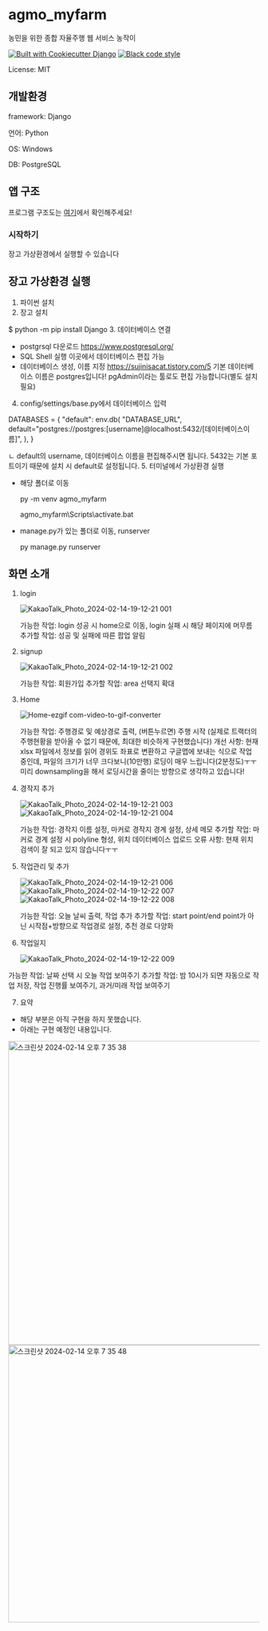 # agmo_myfarm

농민을 위한 종합 자율주행 웹 서비스 농작이 

[![Built with Cookiecutter Django](https://img.shields.io/badge/built%20with-Cookiecutter%20Django-ff69b4.svg?logo=cookiecutter)](https://github.com/cookiecutter/cookiecutter-django/)
[![Black code style](https://img.shields.io/badge/code%20style-black-000000.svg)](https://github.com/ambv/black)

License: MIT

## 개발환경

framework: Django

언어: Python

OS: Windows

DB: PostgreSQL

## 앱 구조

프로그램 구조도는 [여기](./농작이_프로그램구조도.pdf)에서 확인해주세요!

### 시작하기

장고 가상환경에서 실행할 수 있습니다

## 장고 가상환경 실행

1. 파이썬 설치
2. 장고 설치
  
$ python -m pip install Django
3. 데이터베이스 연결
- postgrsql 다운로드
     https://www.postgresql.org/
- SQL Shell 실행
     이곳에서 데이터베이스 편집 가능
- 데이터베이스 생성, 이름 지정
     https://sujinisacat.tistory.com/5
     기본 데이터베이스 이름은 postgres입니다! pgAdmin이라는 툴로도 편집 가능합니다(별도 설치 필요)
4. config/settings/base.py에서 데이터베이스 입력

DATABASES = {
  "default": env.db(
    "DATABASE_URL",
    default="postgres://postgres:[username]@localhost:5432/[데이터베이스이름]",
    ),
  }
  
ㄴ default의 username, 데이터베이스 이름을 편집해주시면 됩니다. 5432는 기본 포트이기 때문에 설치 시 default로 설정됩니다.
5. 터미널에서 가상환경 실행
- 해당 폴더로 이동
  
     py -m venv agmo_myfarm

     agmo_myfarm\Scripts\activate.bat
  
- manage.py가 있는 폴더로 이동, runserver

  py manage.py runserver


## 화면 소개

1. login
   
   ![KakaoTalk_Photo_2024-02-14-19-12-21 001](https://github.com/susong22/myagmo/assets/65169271/467c4136-f00b-49aa-9858-bf00e10fe7fb)

   가능한 작업: login 성공 시 home으로 이동, login 실패 시 해당 페이지에 머무름
   추가할 작업: 성공 및 실패에 따른 팝업 알림

2. signup
   
   ![KakaoTalk_Photo_2024-02-14-19-12-21 002](https://github.com/susong22/myagmo/assets/65169271/72389b67-b7ac-4668-95d4-744deb18c6e6)

   가능한 작업: 회원가입
   추가할 작업: area 선택지 확대

3. Home

   
   ![Home-ezgif com-video-to-gif-converter](https://github.com/susong22/myagmo/assets/65169271/33c34c75-9af5-44d2-8ec8-768a85d0c417)

   가능한 작업: 주행경로 및 예상경로 출력, (버튼누르면) 주행 시작 (실제로 트랙터의 주행현황을 받아올 수 없기 때문에, 최대한 비슷하게 구현했습니다)
   개선 사항: 현재 xlsx 파일에서 정보를 읽어 경위도 좌표로 변환하고 구글맵에 보내는 식으로 작업 중인데, 파일의 크기가 너무 크다보니(10만행) 로딩이 매우 느립니다(2분정도)ㅜㅜ 미리 downsampling을 해서 로딩시간을 줄이는 방향으로 생각하고 있습니다!

4. 경작지 추가

   
   ![KakaoTalk_Photo_2024-02-14-19-12-21 003](https://github.com/susong22/myagmo/assets/65169271/8606cac1-26fd-40e6-a857-981fc992f6fd)
   ![KakaoTalk_Photo_2024-02-14-19-12-21 004](https://github.com/susong22/myagmo/assets/65169271/38662e8e-b4f7-4044-897e-6ec720d866ed)

   가능한 작업: 경작지 이름 설정, 마커로 경작지 경계 설정, 상세 메모
   추가할 작업: 마커로 경계 설정 시 polyline 형성, 위치 데이터베이스 업로드
   오류 사항: 현재 위치 검색이 잘 되고 있지 않습니다ㅜㅜ

5. 작업관리 및 추가

    
   ![KakaoTalk_Photo_2024-02-14-19-12-21 006](https://github.com/susong22/myagmo/assets/65169271/d463930e-305a-40e2-9464-3499a40cda47)
   ![KakaoTalk_Photo_2024-02-14-19-12-22 007](https://github.com/susong22/myagmo/assets/65169271/63d685fa-187d-4d66-b0a2-865f9cc1b26d)
   ![KakaoTalk_Photo_2024-02-14-19-12-22 008](https://github.com/susong22/myagmo/assets/65169271/f4277320-bcb1-4293-a346-dc6c3852a6c2)

   가능한 작업: 오늘 날씨 출력, 작업 추가
   추가할 작업: start point/end point가 아닌 시작점+방향으로 작업경로 설정, 추천 경로 다양화

6. 작업일지

    
   ![KakaoTalk_Photo_2024-02-14-19-12-22 009](https://github.com/susong22/myagmo/assets/65169271/f8eec6a6-c279-4106-baf1-301e723ffb5d)

  가능한 작업: 날짜 선택 시 오늘 작업 보여주기
  추가할 작업: 밤 10시가 되면 자동으로 작업 저장, 작업 진행률 보여주기, 과거/미래 작업 보여주기
  

7. 요약

- 해당 부분은 아직 구현을 하지 못했습니다.
- 아래는 구현 예정인 내용입니다.


<img width="608" alt="스크린샷 2024-02-14 오후 7 35 38" src="https://github.com/susong22/myagmo/assets/65169271/f2008558-ff30-4c31-9593-196c4d1549e1">
<img width="555" alt="스크린샷 2024-02-14 오후 7 35 48" src="https://github.com/susong22/myagmo/assets/65169271/89adf983-fb9a-47db-b54f-5ab7b3b384f1">








